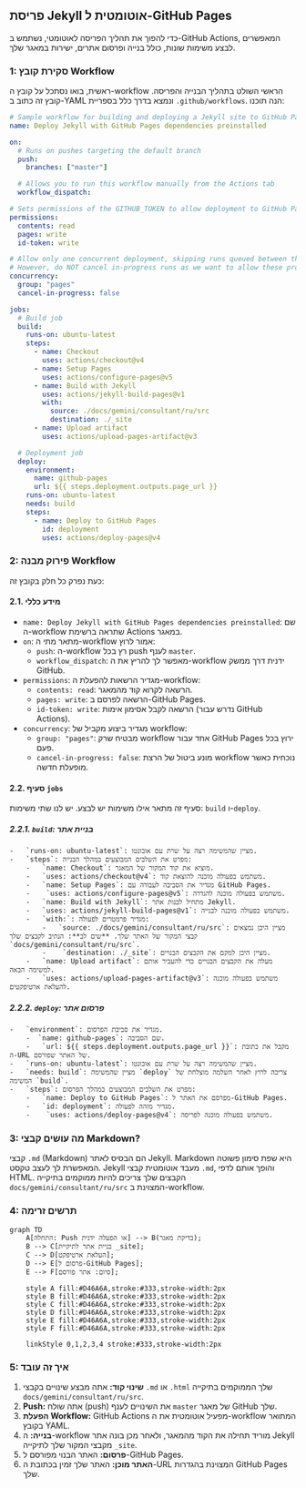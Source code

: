 ## פריסת Jekyll אוטומטית ל-GitHub Pages

כדי להפוך את תהליך הפריסה לאוטומטי, נשתמש ב-GitHub Actions, המאפשרים לבצע משימות שונות, כולל בנייה ופרסום אתרים, ישירות במאגר שלך.

### 1: סקירת קובץ Workflow
ראשית, בואו נסתכל על קובץ ה-workflow הראשי השולט בתהליך הבנייה והפריסה. קובץ זה כתוב ב-YAML ונמצא בדרך כלל בספריית `.github/workflows`. הנה תוכנו:

```yaml
# Sample workflow for building and deploying a Jekyll site to GitHub Pages
name: Deploy Jekyll with GitHub Pages dependencies preinstalled

on:
  # Runs on pushes targeting the default branch
  push:
    branches: ["master"]

  # Allows you to run this workflow manually from the Actions tab
  workflow_dispatch:

# Sets permissions of the GITHUB_TOKEN to allow deployment to GitHub Pages
permissions:
  contents: read
  pages: write
  id-token: write

# Allow only one concurrent deployment, skipping runs queued between the run in-progress and latest queued.
# However, do NOT cancel in-progress runs as we want to allow these production deployments to complete.
concurrency:
  group: "pages"
  cancel-in-progress: false

jobs:
  # Build job
  build:
    runs-on: ubuntu-latest
    steps:
      - name: Checkout
        uses: actions/checkout@v4
      - name: Setup Pages
        uses: actions/configure-pages@v5
      - name: Build with Jekyll
        uses: actions/jekyll-build-pages@v1
        with:
          source: ./docs/gemini/consultant/ru/src
          destination: ./_site
      - name: Upload artifact
        uses: actions/upload-pages-artifact@v3

  # Deployment job
  deploy:
    environment:
      name: github-pages
      url: ${{ steps.deployment.outputs.page_url }}
    runs-on: ubuntu-latest
    needs: build
    steps:
      - name: Deploy to GitHub Pages
        id: deployment
        uses: actions/deploy-pages@v4
```

### 2: פירוק מבנה Workflow
כעת נפרק כל חלק בקובץ זה:

#### 2.1. מידע כללי

-   `name: Deploy Jekyll with GitHub Pages dependencies preinstalled`: שם ה-workflow שתראה ברשימת Actions במאגר.
-   `on`: מתאר מתי ה-workflow אמור לרוץ:
    -   `push`: ה-workflow רץ בכל push לענף `master`.
    -   `workflow_dispatch`: מאפשר לך להריץ את ה-workflow ידנית דרך ממשק GitHub.
-   `permissions`: מגדיר הרשאות להפעלת ה-workflow:
    -   `contents: read`: הרשאה לקרוא קוד מהמאגר.
    -   `pages: write`: הרשאה לפרסם ב-GitHub Pages.
    -   `id-token: write`: הרשאה לקבל אסימון אימות (נדרש עבור GitHub Actions).
-   `concurrency`: מגדיר ביצוע מקביל של workflow:
    -   `group: "pages"`: מבטיח שרק workflow אחד עבור GitHub Pages ירוץ בכל פעם.
    -   `cancel-in-progress: false`: מונע ביטול של הרצת workflow נוכחית כאשר מופעלת חדשה.

#### 2.2. סעיף `jobs`
סעיף זה מתאר אילו משימות יש לבצע. יש לנו שתי משימות: `build` ו-`deploy`.

##### 2.2.1. `build`: בניית אתר
    -   `runs-on: ubuntu-latest`: מציין שהמשימה רצה על שרת עם אובונטו.
    -   `steps`: מפרט את השלבים המבוצעים במהלך הבנייה:
        -   `name: Checkout`: מוציא את קוד המקור של המאגר.
        -   `uses: actions/checkout@v4`: משתמש בפעולה מוכנה להוצאת קוד.
        -   `name: Setup Pages`: מגדיר את הסביבה לעבודה עם GitHub Pages.
        -    `uses: actions/configure-pages@v5`: משתמש בפעולה מוכנה להגדרה.
        -   `name: Build with Jekyll`: מתחיל לבנות אתר Jekyll.
        -   `uses: actions/jekyll-build-pages@v1`: משתמש בפעולה מוכנה לבנייה.
        -   `with:`: מגדיר פרמטרים לפעולה:
            -   `source: ./docs/gemini/consultant/ru/src`: מציין היכן נמצאים קבצי המקור של האתר שלך. **שים לב**: הנתיב לקבצים שלך `docs/gemini/consultant/ru/src`.
            -    `destination: ./_site`: מציין היכן למקם את הקבצים הבנויים.
        -   `name: Upload artifact`: מעלה את הקבצים הבנויים כדי להעביר אותם למשימה הבאה.
        -   `uses: actions/upload-pages-artifact@v3`: משתמש בפעולה מוכנה להעלאת ארטיפקטים.
    
##### 2.2.2. `deploy`: פרסום אתר
    -   `environment`: מגדיר את סביבת הפרסום.
        -  `name: github-pages`: שם הסביבה.
        -   `url: ${{ steps.deployment.outputs.page_url }}`: מקבל את כתובת ה-URL של האתר שפורסם.
    -   `runs-on: ubuntu-latest`: מציין שהמשימה רצה על שרת עם אובונטו.
    -   `needs: build`: מציין שהמשימה `deploy` צריכה לרוץ לאחר השלמה מוצלחת של המשימה `build`.
    -   `steps`: מפרט את השלבים המבוצעים במהלך הפרסום:
        -   `name: Deploy to GitHub Pages`: מפרסם את האתר ל-GitHub Pages.
        -   `id: deployment`: מגדיר מזהה לפעולה.
        -    `uses: actions/deploy-pages@v4`: משתמש בפעולה מוכנה לפריסה.

### 3: מה עושים קבצי Markdown?

קבצי `.md` (Markdown) הם הבסיס לאתר Jekyll. Markdown היא שפת סימון פשוטה המאפשרת לך לעצב טקסט.
Jekyll מעבד אוטומטית קבצי `.md`, והופך אותם לדפי HTML. הקבצים שלך צריכים להיות ממוקמים בתיקייה `docs/gemini/consultant/ru/src` המצוינת ב-workflow.

### 4: תרשים זרימה


```mermaid
graph TD
    A[התחלה: Push או הפעלה ידנית] --> B(בדיקת מאגר);
    B --> C[בניית אתר לתיקיית _site];
    C --> D[העלאת ארטיפקט];
    D --> E[פרסום ל-GitHub Pages];
    E --> F[סיום: אתר פורסם];
    
    style A fill:#D46A6A,stroke:#333,stroke-width:2px
    style B fill:#D46A6A,stroke:#333,stroke-width:2px
    style C fill:#D46A6A,stroke:#333,stroke-width:2px
    style D fill:#D46A6A,stroke:#333,stroke-width:2px
    style E fill:#D46A6A,stroke:#333,stroke-width:2px
    style F fill:#D46A6A,stroke:#333,stroke-width:2px
    
    linkStyle 0,1,2,3,4 stroke:#333,stroke-width:2px
```

### 5: איך זה עובד
1.  **שינוי קוד:** אתה מבצע שינויים בקבצי `.md` או `.html` שלך הממוקמים בתיקייה `docs/gemini/consultant/ru/src`.
2.  **Push:** אתה שולח (push) את השינויים לענף `master` של מאגר GitHub שלך.
3.  **הפעלת Workflow:** GitHub Actions מפעיל אוטומטית את ה-workflow המתואר בקובץ YAML.
4.  **בנייה:** ה-workflow מוריד תחילה את הקוד מהמאגר, ולאחר מכן בונה אתר Jekyll מקבצי המקור שלך לתיקייה `_site`.
5.  **פרסום:** האתר הבנוי מפורסם ל-GitHub Pages.
6.  **האתר מוכן:** האתר שלך זמין בכתובת ה-URL המצוינת בהגדרות GitHub Pages שלך.

